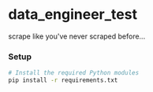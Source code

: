 # data_engineer_test

scrape like you've never scraped before...

### Setup

```bash
# Install the required Python modules
pip install -r requirements.txt
```
